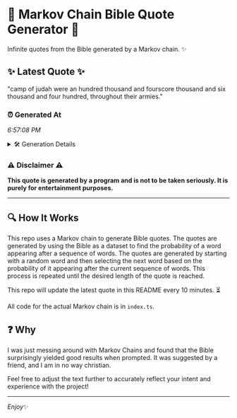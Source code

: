 # 📖 Markov Chain Bible Quote Generator 📖

Infinite quotes from the Bible generated by a Markov chain. ✨

## ✨ Latest Quote ✨
"camp of judah were an hundred thousand and fourscore thousand and six thousand and four hundred, throughout their armies."

### ⏰ Generated At
*6:57:08 PM*

<details>
    <summary>🛠️ Generation Details</summary>
    <p>
        <strong>🌱 Seed:</strong> camp<br>
        <strong>🔄 Iterations:</strong> 18<br>
        <strong>📜 Context History:</strong><br>[ camp ]: of<br>[ camp, of ]: judah<br>[ camp, of, judah ]: were<br>[ camp, of, judah, were ]: an<br>[ camp, of, judah, were, an ]: hundred<br>[ camp, of, judah, were, an, hundred ]: thousand<br>[ of, judah, were, an, hundred, thousand ]: and<br>[ judah, were, an, hundred, thousand, and ]: fourscore<br>[ were, an, hundred, thousand, and, fourscore ]: thousand<br>[ an, hundred, thousand, and, fourscore, thousand ]: and<br>[ hundred, thousand, and, fourscore, thousand, and ]: six<br>[ thousand, and, fourscore, thousand, and, six ]: thousand<br>[ and, fourscore, thousand, and, six, thousand ]: and<br>[ fourscore, thousand, and, six, thousand, and ]: four<br>[ thousand, and, six, thousand, and, four ]: hundred,<br>[ and, six, thousand, and, four, hundred, ]: throughout<br>[ six, thousand, and, four, hundred,, throughout ]: their<br>[ thousand, and, four, hundred,, throughout, their ]: armies.<br>
    </p>
</details>

### ⚠️ Disclaimer ⚠️
**This quote is generated by a program and is not to be taken seriously. It is purely for entertainment purposes.**

---

## 🔍 How It Works

This repo uses a Markov chain to generate Bible quotes. The quotes are generated by using the Bible as a dataset to find the probability of a word appearing after a sequence of words. The quotes are generated by starting with a random word and then selecting the next word based on the probability of it appearing after the current sequence of words. This process is repeated until the desired length of the quote is reached.

This repo will update the latest quote in this README every 10 minutes. ⏳

All code for the actual Markov chain is in `index.ts`.

## ❓ Why

I was just messing around with Markov Chains and found that the Bible surprisingly yielded good results when prompted. 
It was suggested by a friend, and I am in no way christian.

Feel free to adjust the text further to accurately reflect your intent and experience with the project!

---

*Enjoy*✨
